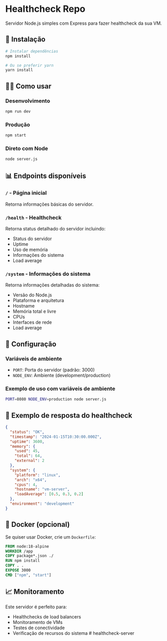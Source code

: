 # Healthcheck Repo

Servidor Node.js simples com Express para fazer healthcheck da sua VM.

## 🚀 Instalação

```bash
# Instalar dependências
npm install

# Ou se preferir yarn
yarn install
```

## 🏃‍♂️ Como usar

### Desenvolvimento
```bash
npm run dev
```

### Produção
```bash
npm start
```

### Direto com Node
```bash
node server.js
```

## 📊 Endpoints disponíveis

### `/` - Página inicial
Retorna informações básicas do servidor.

### `/health` - Healthcheck
Retorna status detalhado do servidor incluindo:
- Status do servidor
- Uptime
- Uso de memória
- Informações do sistema
- Load average

### `/system` - Informações do sistema
Retorna informações detalhadas do sistema:
- Versão do Node.js
- Plataforma e arquitetura
- Hostname
- Memória total e livre
- CPUs
- Interfaces de rede
- Load average

## 🔧 Configuração

### Variáveis de ambiente
- `PORT`: Porta do servidor (padrão: 3000)
- `NODE_ENV`: Ambiente (development/production)

### Exemplo de uso com variáveis de ambiente
```bash
PORT=8080 NODE_ENV=production node server.js
```

## 📝 Exemplo de resposta do healthcheck

```json
{
  "status": "OK",
  "timestamp": "2024-01-15T10:30:00.000Z",
  "uptime": 3600,
  "memory": {
    "used": 45,
    "total": 64,
    "external": 2
  },
  "system": {
    "platform": "linux",
    "arch": "x64",
    "cpus": 4,
    "hostname": "vm-server",
    "loadAverage": [0.5, 0.3, 0.2]
  },
  "environment": "development"
}
```

## 🐳 Docker (opcional)

Se quiser usar Docker, crie um `Dockerfile`:

```dockerfile
FROM node:18-alpine
WORKDIR /app
COPY package*.json ./
RUN npm install
COPY . .
EXPOSE 3000
CMD ["npm", "start"]
```

## 📈 Monitoramento

Este servidor é perfeito para:
- Healthchecks de load balancers
- Monitoramento de VMs
- Testes de conectividade
- Verificação de recursos do sistema #   h e a l t h c h e c k - s e r v e r  
 
